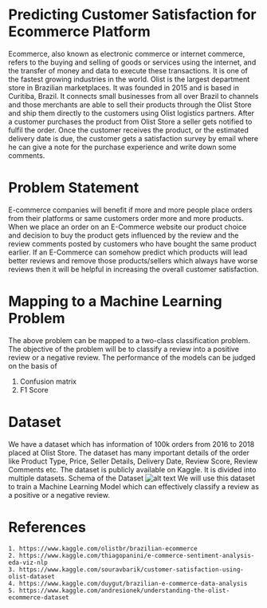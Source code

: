 # Predicting Customer Satisfaction for Ecommerce Platform
Ecommerce, also known as electronic commerce or internet commerce, refers to the buying and selling of goods or services using the internet, and the transfer of money and data to execute these transactions. It is one of the fastest growing industries in the world. Olist is the largest department store in Brazilian marketplaces. It was founded in 2015 and is based in Curitiba, Brazil. It connects small businesses from all over Brazil to channels and those merchants are able to sell their products through the Olist Store and ship them directly to the customers using Olist logistics partners. After a customer purchases the product from Olist Store a seller gets notified to fulfil the order. Once the customer receives the product, or the estimated delivery date is due, the customer gets a satisfaction survey by email where he can give a note for the purchase experience and write down some comments.
# Problem Statement
E-commerce companies will benefit if more and more people place orders from their platforms or same customers order more and more products. When we place an order on an E-Commerce website our product choice and decision to buy the product gets influenced by the review and the review comments posted by customers who have bought the same product earlier. If an E-Commerce can somehow predict which products will lead better reviews and remove those products/sellers which always have worse reviews then it will be helpful in increasing the overall customer satisfaction.
# Mapping to a Machine Learning Problem
The above problem can be mapped to a two-class classification problem. The objective of the problem will be to classify a review into a positive review or a negative review. The performance of the models can be judged on the basis of 
1. Confusion matrix 
2. F1 Score
# Dataset
We have a dataset which has information of 100k orders from 2016 to 2018 placed at Olist Store. The dataset has many important details of the order like Product Type, Price, Seller Details, Delivery Date, Review Score, Review Comments etc. The dataset is publicly available on Kaggle. It is divided into multiple datasets.
Schema of the Dataset
![alt text](https://i.imgur.com/HRhd2Y0.png)
We will use this dataset to train a Machine Learning Model which can effectively classify a review as a positive or a negative review. 
# References
    1. https://www.kaggle.com/olistbr/brazilian-ecommerce
    2. https://www.kaggle.com/thiagopanini/e-commerce-sentiment-analysis-eda-viz-nlp
    3. https://www.kaggle.com/souravbarik/customer-satisfaction-using-olist-dataset
    4. https://www.kaggle.com/duygut/brazilian-e-commerce-data-analysis 
    5. https://www.kaggle.com/andresionek/understanding-the-olist-ecommerce-dataset
